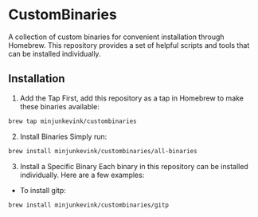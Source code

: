 # CustomBinaries

A collection of custom binaries for convenient installation through Homebrew. This repository provides a set of helpful scripts and tools that can be installed individually.

## Installation

1. Add the Tap
First, add this repository as a tap in Homebrew to make these binaries available:

```bash
brew tap minjunkevink/custombinaries
```

2. Install Binaries
Simply run:

```bash
brew install minjunkevink/custombinaries/all-binaries
```

3. Install a Specific Binary
Each binary in this repository can be installed individually. Here are a few examples:

- To install gitp:

```bash
brew install minjunkevink/custombinaries/gitp
```
